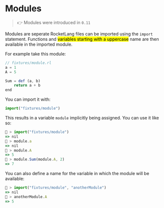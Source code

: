 # Modules
> 👉 Modules were introduced in `0.11`

Modules are seperate RocketLang files can be imported using the `import` statement.
Functions and <mark>variables starting with a uppercase</mark> name are then available in the imported module.

For example take this module:

```js
// fixtures/module.rl
a = 1
A = 5

Sum = def (a, b)
    return a + b
end
```

You can import it with:

```js
import("fixtures/module")
```

This results in a variable `module` implicitly being assigned.
You can use it like so:

```js
🚀 > import("fixtures/module")
=> nil
🚀 > module.a
=> nil
🚀 > module.A
=> 5
🚀 > module.Sum(module.A, 2)
=> 7
```

You can also define a name for the variable in which the module will be available:

```js
🚀 > import("fixtures/module", "anotherModule")
=> nil
🚀 > anotherModule.A
=> 5
```